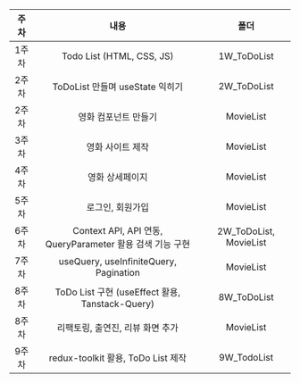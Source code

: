 |주차|내용|폴더|
|:--:|:--:|:--:|
|1주차|Todo List (HTML, CSS, JS)|1W_ToDoList|
|2주차|ToDoList 만들며 useState 익히기|2W_ToDoList|
|2주차|영화 컴포넌트 만들기|MovieList|
|3주차|영화 사이트 제작|MovieList|
|4주차|영화 상세페이지|MovieList|
|5주차|로그인, 회원가입|MovieList|
|6주차|Context API, API 연동, QueryParameter 활용 검색 기능 구현 |2W_ToDoList, MovieList|
|7주차|useQuery, useInfiniteQuery, Pagination |MovieList|
|8주차|ToDo List 구현 (useEffect 활용, Tanstack-Query) |8W_ToDoList|
|8주차|리팩토링, 출연진, 리뷰 화면 추가 |MovieList|
|9주차|redux-toolkit 활용, ToDo List 제작|9W_TodoList|
